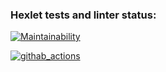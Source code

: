 ### Hexlet tests and linter status:

[![Maintainability](https://api.codeclimate.com/v1/badges/cad09c13a6859aaa1724/maintainability)](https://codeclimate.com/github/AnnaPalna/frontend-project-lvl1/maintainability)

[![githab_actions](https:///github.com/AnnaPalna/frontend-project-lvl1/workflows/githab%20actions/badge.svg)](https://github.com/AnnaPalna/frontend-project-lvl1/actions)
